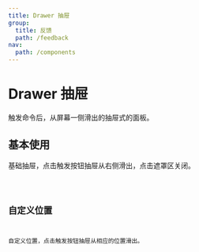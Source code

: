 ```yaml
---
title: Drawer 抽屉
group:
  title: 反馈
  path: /feedback
nav:
  path: /components
---
```


# Drawer 抽屉

触发命令后，从屏幕一侧滑出的抽屉式的面板。

## 基本使用

基础抽屉，点击触发按钮抽屉从右侧滑出，点击遮罩区关闭。

<code src="./demo/base.tsx"/>

## 自定义位置

自定义位置，点击触发按钮抽屉从相应的位置滑出。

<code src="./demo/position.tsx"/>

<API src="./index.tsx"/>
